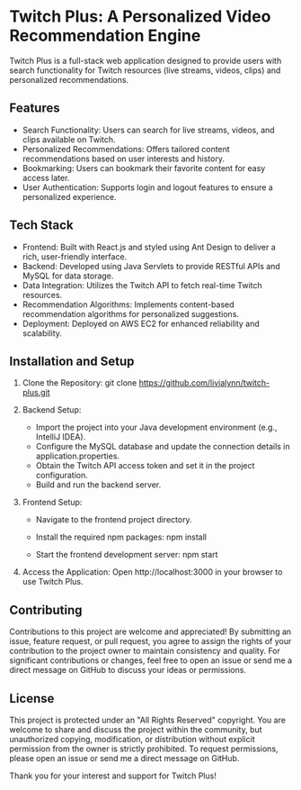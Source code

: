 # Twitch Plus: A Personalized Video Recommendation Engine

Twitch Plus is a full-stack web application designed to provide users with search functionality for Twitch resources (live streams, videos, clips) and personalized recommendations.

## Features

- Search Functionality: Users can search for live streams, videos, and clips available on Twitch.
- Personalized Recommendations: Offers tailored content recommendations based on user interests and history.
- Bookmarking: Users can bookmark their favorite content for easy access later.
- User Authentication: Supports login and logout features to ensure a personalized experience.

## Tech Stack

- Frontend: Built with React.js and styled using Ant Design to deliver a rich, user-friendly interface.
- Backend: Developed using Java Servlets to provide RESTful APIs and MySQL for data storage.
- Data Integration: Utilizes the Twitch API to fetch real-time Twitch resources.
- Recommendation Algorithms: Implements content-based recommendation algorithms for personalized suggestions.
- Deployment: Deployed on AWS EC2 for enhanced reliability and scalability.

## Installation and Setup

1. Clone the Repository:
   git clone https://github.com/livialynn/twitch-plus.git
   

2. Backend Setup:
   - Import the project into your Java development environment (e.g., IntelliJ IDEA).
   - Configure the MySQL database and update the connection details in application.properties.
   - Obtain the Twitch API access token and set it in the project configuration.
   - Build and run the backend server.

3. Frontend Setup:
   - Navigate to the frontend project directory.
   - Install the required npm packages:
     npm install
     
   - Start the frontend development server:
     npm start

4. Access the Application:
   Open http://localhost:3000 in your browser to use Twitch Plus.

## Contributing

Contributions to this project are welcome and appreciated! By submitting an issue, feature request, or pull request, you agree to assign the rights of your contribution to the project owner to maintain consistency and quality. For significant contributions or changes, feel free to open an issue or send me a direct message on GitHub to discuss your ideas or permissions.

## License

This project is protected under an "All Rights Reserved" copyright. You are welcome to share and discuss the project within the community, but unauthorized copying, modification, or distribution without explicit permission from the owner is strictly prohibited. To request permissions, please open an issue or send me a direct message on GitHub.


Thank you for your interest and support for Twitch Plus!
